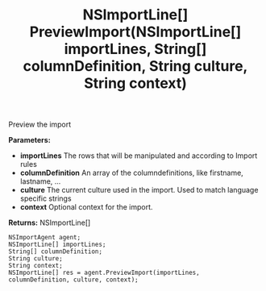 ﻿---
uid: crmscript_ref_NSImportAgent_PreviewImport
title: NSImportLine[] PreviewImport(NSImportLine[] importLines, String[] columnDefinition, String culture, String context)
intellisense: NSImportAgent.PreviewImport
keywords: NSImportAgent, PreviewImport
so.topic: reference
---

Preview the import

**Parameters:**
 - **importLines** The rows that will be manipulated and according to Import rules
 - **columnDefinition** An array of the columndefinitions, like firstname, lastname, ...
 - **culture** The current culture used in the import. Used to match language specific strings
 - **context** Optional context for the import.

**Returns:** NSImportLine[]

```crmscript
NSImportAgent agent;
NSImportLine[] importLines;
String[] columnDefinition;
String culture;
String context;
NSImportLine[] res = agent.PreviewImport(importLines, columnDefinition, culture, context);
```

